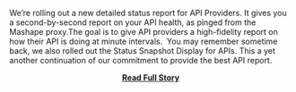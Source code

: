 <p>We’re rolling out a new detailed status report for API Providers. It gives you a second-by-second report on your API health, as pinged from the Mashape proxy.The goal is to give API providers a high-fidelity report on how their API is doing at minute intervals. 
 You may remember sometime back, we also rolled out the Status Snapshot Display for APIs. This a yet another continuation of our commitment to provide the best API report.</p>
<center><p><a href="http://blog.mashape.com/post/46956341413/introducing-the-ping-status-report" style='padding:25px; font-sze:18px; font-weight: bold;'>Read Full Story</a></p></center>
